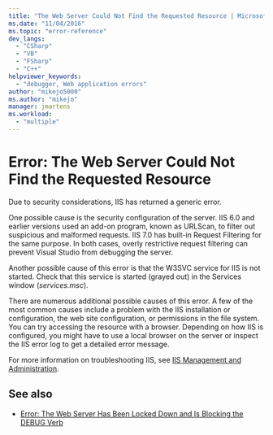 ```yaml
---
title: "The Web Server Could Not Find the Requested Resource | Microsoft Docs"
ms.date: "11/04/2016"
ms.topic: "error-reference"
dev_langs:
  - "CSharp"
  - "VB"
  - "FSharp"
  - "C++"
helpviewer_keywords:
  - "debugger, Web application errors"
author: "mikejo5000"
ms.author: "mikejo"
manager: jmartens
ms.workload:
  - "multiple"
---
```

# Error: The Web Server Could Not Find the Requested Resource
Due to security considerations, IIS has returned a generic error.

One possible cause is the security configuration of the server. IIS 6.0 and earlier versions used an add-on program, known as URLScan, to filter out suspicious and malformed requests. IIS 7.0 has built-in Request Filtering for the same purpose. In both cases, overly restrictive request filtering can prevent Visual Studio from debugging the server.

Another possible cause of this error is that the W3SVC service for IIS is not started. Check that this service is started (grayed out) in the Services window (*services.msc*).

There are numerous additional possible causes of this error. A few of the most common causes include a problem with the IIS installation or configuration, the web site configuration, or permissions in the file system. You can try accessing the resource with a browser. Depending on how IIS is configured, you might have to use a local browser on the server or inspect the IIS error log to get a detailed error message.

 For more information on troubleshooting IIS, see [IIS Management and Administration](/iis/manage/provisioning-and-managing-iis/iis-management-and-administration).

## See also
- [Error: The Web Server Has Been Locked Down and Is Blocking the DEBUG Verb](../debugger/error-the-web-server-has-been-locked-down-and-is-blocking-the-debug-verb.md)